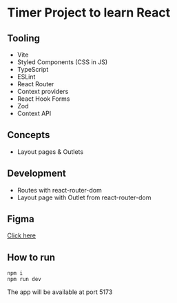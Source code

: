 # Timer Project to learn React

## Tooling

- Vite
- Styled Components (CSS in JS)
- TypeScript
- ESLint
- React Router
- Context providers
- React Hook Forms
- Zod
- Context API

## Concepts

- Layout pages & Outlets

## Development

- Routes with react-router-dom
- Layout page with Outlet from react-router-dom

## Figma
 [Click here](https://www.figma.com/file/BAIfCHAbrIu1QAEXbSJYbR/Ignite-Timer-(Community)?node-id=313%3A964&t=kzMVTvNy6zL903cl-1)

## How to run

`npm i` <br>
`npm run dev`

The app will be available at port 5173